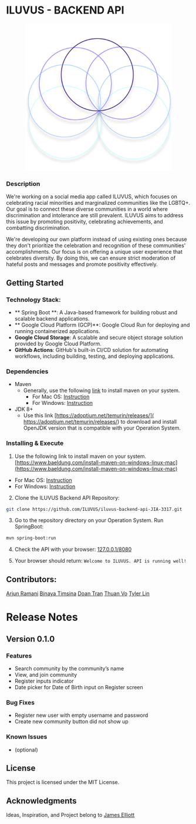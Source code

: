 # ILUVUS - BACKEND API

<center>
<img src="./img/icon.png" width="400" height="auto" />
</center>

### Description

We're working on a social media app called ILUVUS, which focuses on celebrating racial minorities and marginalized communities like the LGBTQ+. Our goal is to connect these diverse communities in a world where discrimination and intolerance are still prevalent. ILUVUS aims to address this issue by promoting positivity, celebrating achievements, and combatting discrimination.

We're developing our own platform instead of using existing ones because they don't prioritize the celebration and recognition of these communities' accomplishments. Our focus is on offering a unique user experience that celebrates diversity. By doing this, we can ensure strict moderation of hateful posts and messages and promote positivity effectively.

## Getting Started

### Technology Stack:

- ** Spring Boot **: A Java-based framework for building robust and scalable backend applications.
- ** Google Cloud Platform (GCP)**: Google Cloud Run for deploying and running containerized applications.
- **Google Cloud Storage**: A scalable and secure object storage solution provided by Google Cloud Platform.
- **GitHub Actions**: GitHub's built-in CI/CD solution for automating workflows, including building, testing, and deploying applications.

### Dependencies

* Maven 
	* Generally, use the following [link](https://www.baeldung.com/install-maven-on-windows-linux-mac) to install maven on your system.
		* For Mac OS: [Instruction](https://help.mulesoft.com/s/article/How-to-Setup-Maven-for-Mac-OS)
		* For Windows: [Instruction](https://mkyong.com/maven/how-to-install-maven-in-windows/)
* JDK 8+
	* Use this link [https://adoptium.net/temurin/releases/]( https://adoptium.net/temurin/releases/) to download and install OpenJDK version that is compatible with your Operation System.

### Installing & Execute

1. Use the following link to install maven on your system.
[https://www.baeldung.com/install-maven-on-windows-linux-mac](https://www.baeldung.com/install-maven-on-windows-linux-mac)

- For Mac OS: [Instruction](https://help.mulesoft.com/s/article/How-to-Setup-Maven-for-Mac-OS)
- For Windows: [Instruction](https://mkyong.com/maven/how-to-install-maven-in-windows/)

2. Clone the ILUVUS Backend API Repository:

```bash
git clone https://github.com/ILUVUS/iluvus-backend-api-JIA-3317.git
```

3. Go to the repository directory on your Operation System. Run SpringBoot:

```bash
mvn spring-boot:run
```

4. Check the API with your browser: [127.0.0.1/8080](127.0.0.1/8080)

5. Your browser should return: `Welcome to ILUVUS. API is running well!`

## Contributors:

[Arjun Ramani](#)
[Binaya Timsina](#)
[Doan Tran](#)
[Thuan Vo](#)
[Tyler Lin](#)

# Release Notes

## Version 0.1.0

### Features

- Search community by the community’s name
- View, and join community
- Register inputs indicator
- Date picker for Date of Birth input on Register screen

### Bug Fixes

- Register new user with empty username and password
- Create new community button did not show up

### Known Issues

- (optional)

## License

This project is licensed under the MIT License.

## Acknowledgments

Ideas, Inspiration, and Project belong to [James Elliott](#)
